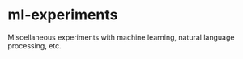 # ml-experiments
Miscellaneous experiments with machine learning, natural language processing, etc.
